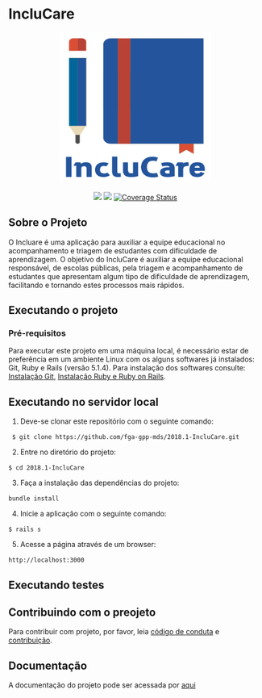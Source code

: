 
# IncluCare
<p align="center">
  <img src="/docs/images/incluCareLogo.png"  width="300" height="300"/>
</p>
<p align="center">
  <a href="https://codeclimate.com/github/fga-gpp-mds/2018.1-IncluCare_API"><img src="https://codeclimate.com/github/fga-gpp-mds/2018.1-IncluCare_API/badges/gpa.svg"></a>
<a href="https://travis-ci.org/fga-gpp-mds/2018.1-IncluCare_API/"><img src="https://api.travis-ci.org/fga-gpp-mds/2018.1-IncluCare_API.svg?branch=master"></a>
  <a href='https://coveralls.io/github/fga-gpp-mds/2018.1-IncluCare_API?branch=development'><img src='https://coveralls.io/repos/github/fga-gpp-mds/2018.1-IncluCare_API/badge.svg?branch=development' alt='Coverage Status' /></a>


</p>
  

## Sobre o Projeto

<p>O Incluare é uma aplicação para auxiliar a equipe educacional no acompanhamento e triagem de estudantes com dificuldade de aprendizagem.
O objetivo do IncluCare é auxiliar a equipe educacional responsável, de escolas públicas, pela triagem e acompanhamento de estudantes que apresentam algum tipo de dificuldade de aprendizagem, facilitando e tornando estes processos mais rápidos.</p>

## Executando o projeto

### Pré-requisitos

Para executar este projeto em uma máquina local, é necessário estar de preferência em um ambiente Linux com os alguns softwares já instalados: Git, Ruby e Rails (versão 5.1.4). Para instalação dos softwares consulte: [Instalação Git](https://git-scm.com/book/pt-br/v2/Come%C3%A7ando-Instalando-o-Git), [Instalação Ruby e Ruby on Rails](https://gorails.com/setup/ubuntu/16.04).

## Executando no servidor local

1. Deve-se clonar este repositório com o seguinte comando:

<pre><code> $ git clone https://github.com/fga-gpp-mds/2018.1-IncluCare.git </code></pre>

2. Entre no diretório do projeto:

<pre><code>$ cd 2018.1-IncluCare</code></pre>

3. Faça a instalação das dependências do projeto:
<pre><code>bundle install</code></pre>

4. Inicie a aplicação com o seguinte comando:

<pre><code>$ rails s</code></pre>

5. Acesse a página através de um browser:
<pre><code>http://localhost:3000</code></pre>

## Executando testes

## Contribuindo com o preojeto

Para contribuir com projeto, por favor, leia [código de conduta](https://github.com/fga-gpp-mds/2018.1-IncluCare/blob/master/CODE_OF_CONDUCT.md) e [contribuição](https://github.com/fga-gpp-mds/2018.1-IncluCare/blob/master/CONTRIBUTING.md).

## Documentação

A documentação do projeto pode ser acessada por [aqui](https://github.com/fga-gpp-mds/2018.1-IncluCare_API/tree/docs/docs)
